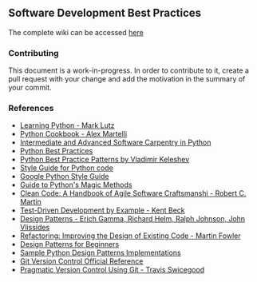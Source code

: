 ## Software Development Best Practices

The complete wiki can be accessed [here](https://github.com/trein/dev-best-practices/wiki)

### Contributing
This document is a work-in-progress. In order to contribute to it, create a pull request with your change and add the motivation in the summary of your commit.

### References

- [Learning Python - Mark Lutz](http://www.amazon.ca/Learning-Python-Mark-Lutz/dp/1449355730)
- [Python Cookbook - Alex Martelli](http://www.amazon.ca/Python-Cookbook-Alex-Martelli/dp/0596001673)
- [Intermediate and Advanced Software Carpentry in Python](http://ivory.idyll.org/articles/advanced-swc/)
- [Python Best Practices](http://docs.python-guide.org/en/latest/)
- [Python Best Practice Patterns by Vladimir Keleshev](http://stevenloria.com/python-best-practice-patterns-by-vladimir-keleshev-notes/)
- [Style Guide for Python code](http://www.python.org/dev/peps/pep-0008/)
- [Google Python Style Guide](http://google-styleguide.googlecode.com/svn/trunk/pyguide.html)
- [Guide to Python's Magic Methods](http://www.rafekettler.com/magicmethods.html)
- [Clean Code: A Handbook of Agile Software Craftsmanshi - Robert C. Martin](http://www.amazon.ca/Clean-Code-Handbook-Software-Craftsmanship/dp/0132350882)
- [Test-Driven Development by Example - Kent Beck](http://www.amazon.ca/Test-Driven-Development-By-Example/dp/0321146530)
- [Design Patterns - Erich Gamma, Richard Helm, Ralph Johnson, John Vlissides](http://www.amazon.ca/Design-Patterns-Elements-Reusable-Object-Oriented/dp/0201633612)
- [Refactoring: Improving the Design of Existing Code - Martin Fowler](http://www.amazon.ca/Refactoring-Improving-Design-Existing-Code/dp/0201485672)
- [Design Patterns for Beginners](http://pypix.com/tools-and-tips/design-patterns-beginners/)
- [Sample Python Design Patterns Implementations](https://github.com/faif/python-patterns)
- [Git Version Control Official Reference](http://git-scm.com/)
- [Pragmatic Version Control Using Git - Travis Swicegood](http://pragprog.com/book/tsgit/pragmatic-version-control-using-git)
